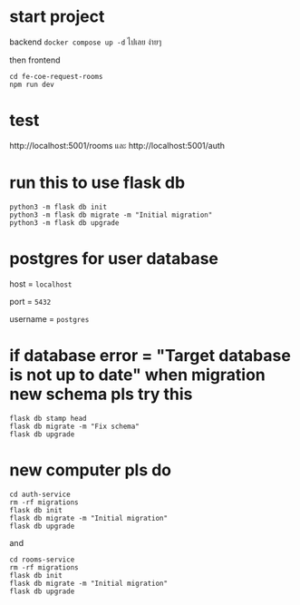 # start project

backend
`docker compose up -d` ไปเลย ง่ายๆ

then frontend

```
cd fe-coe-request-rooms
npm run dev
```

# test

http://localhost:5001/rooms
และ
http://localhost:5001/auth

# run this to use flask db
```
python3 -m flask db init
python3 -m flask db migrate -m "Initial migration"
python3 -m flask db upgrade
```

# postgres for user database
host = `localhost`

port = `5432`

username = `postgres`

# if database error = "Target database is not up to date" when migration new schema pls try this
```
flask db stamp head
flask db migrate -m "Fix schema"
flask db upgrade
```

# new computer pls do
```
cd auth-service
rm -rf migrations
flask db init
flask db migrate -m "Initial migration"
flask db upgrade
```

and

```
cd rooms-service
rm -rf migrations
flask db init
flask db migrate -m "Initial migration"
flask db upgrade
```
